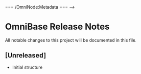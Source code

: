 <!-- === OmniNode:Metadata ===
<!-- metadata_version: 0.1.0 -->
<!-- schema_version: 1.1.0 -->
<!-- uuid: 9fbf6d9d-07cb-4b45-a39a-82ca6f72899f -->
<!-- name: RELEASE_NOTES.md -->
<!-- version: 1.0.0 -->
<!-- author: OmniNode Team -->
<!-- created_at: 2025-05-19T16:19:53.828478 -->
<!-- last_modified_at: 2025-05-19T16:19:53.828485 -->
<!-- description: Stamped Markdown file: RELEASE_NOTES.md -->
<!-- state_contract: none -->
<!-- lifecycle: active -->
<!-- hash: ac3b926cebbe90d1d3d9bcb3f4d30e7b4842e40a83efa6ce88db3fb6d4374d77 -->
<!-- entrypoint: {'type': 'markdown', 'target': 'RELEASE_NOTES.md'} -->
<!-- namespace: onex.stamped.RELEASE_NOTES.md -->
<!-- meta_type: tool -->
=== /OmniNode:Metadata === -->

# OmniBase Release Notes

All notable changes to this project will be documented in this file.

## [Unreleased]
- Initial structure
